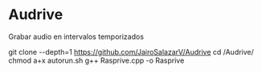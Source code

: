 # Audrive
Grabar audio en intervalos temporizados

git clone --depth=1 https://github.com/JairoSalazarV/Audrive
cd /Audrive/
chmod a+x autorun.sh
g++ Rasprive.cpp -o Rasprive
